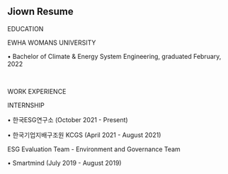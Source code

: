 ## Jiown Resume

EDUCATION 

EWHA WOMANS UNIVERSITY

• Bachelor of Climate & Energy System Engineering, graduated February, 2022

<br/>

WORK EXPERIENCE 

INTERNSHIP

• 한국ESG연구소 (October 2021 - Present)

• 한국기업지배구조원 KCGS (April 2021 - August 2021)

  ESG Evaluation Team - Environment and Governance Team

• Smartmind (July 2019 - August 2019)

